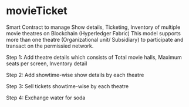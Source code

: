 # movieTicket

Smart Contract to manage Show details, Ticketing, Inventory of multiple movie theatres on Blockchain (Hyperledger Fabric)
This model supports more than one theatre (Organizational unit/ Subsidiary) to participate and transact on the permissied network.

Step 1: Add theatre details which consists of Total movie halls, Maximum seats per screen, Inventory detail

Step 2: Add showtime-wise show details by each theatre

Step 3: Sell tickets showtime-wise by each theatre

Step 4: Exchange water for soda
